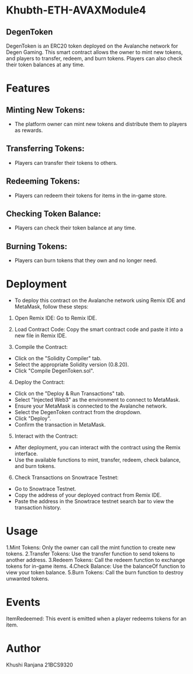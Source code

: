 # Khubth-ETH-AVAXModule4

## DegenToken
DegenToken is an ERC20 token deployed on the Avalanche network for Degen Gaming. This smart contract allows the owner to mint new tokens, and players to transfer, redeem, and burn tokens. Players can also check their token balances at any time.

# Features
## Minting New Tokens:
* The platform owner can mint new tokens and distribute them to players as rewards.
## Transferring Tokens: 
* Players can transfer their tokens to others.
## Redeeming Tokens: 
* Players can redeem their tokens for items in the in-game store.
## Checking Token Balance: 
* Players can check their token balance at any time.
## Burning Tokens: 
* Players can burn tokens that they own and no longer need.

# Deployment
* To deploy this contract on the Avalanche network using Remix IDE and MetaMask, follow these steps:

 1. Open Remix IDE: Go to Remix IDE.

 2. Load Contract Code: Copy the smart contract code and paste it into a new file in Remix IDE.

3. Compile the Contract:
* Click on the "Solidity Compiler" tab.
* Select the appropriate Solidity version (0.8.20).
* Click "Compile DegenToken.sol".

4. Deploy the Contract:
* Click on the "Deploy & Run Transactions" tab.
* Select "Injected Web3" as the environment to connect to MetaMask.
* Ensure your MetaMask is connected to the Avalanche network.
* Select the DegenToken contract from the dropdown.
* Click "Deploy".
* Confirm the transaction in MetaMask.

5. Interact with the Contract:
* After deployment, you can interact with the contract using the Remix interface.
* Use the available functions to mint, transfer, redeem, check balance, and burn tokens.

6. Check Transactions on Snowtrace Testnet:
* Go to Snowtrace Testnet.
* Copy the address of your deployed contract from Remix IDE.
* Paste the address in the Snowtrace testnet search bar to view the transaction history.

# Usage
1.Mint Tokens: Only the owner can call the mint function to create new tokens.
2.Transfer Tokens: Use the transfer function to send tokens to another address.
3.Redeem Tokens: Call the redeem function to exchange tokens for in-game items.
4.Check Balance: Use the balanceOf function to view your token balance.
5.Burn Tokens: Call the burn function to destroy unwanted tokens.

# Events
ItemRedeemed: This event is emitted when a player redeems tokens for an item.

# Author
Khushi Ranjana
21BCS9320
